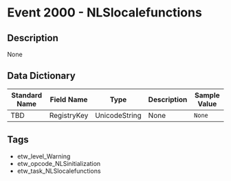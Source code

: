 # Event 2000 - NLSlocalefunctions

## Description
None

## Data Dictionary
|Standard Name|Field Name|Type|Description|Sample Value|
|---|---|---|---|---|
|TBD|RegistryKey|UnicodeString|None|`None`|

## Tags
* etw_level_Warning
* etw_opcode_NLSinitialization
* etw_task_NLSlocalefunctions